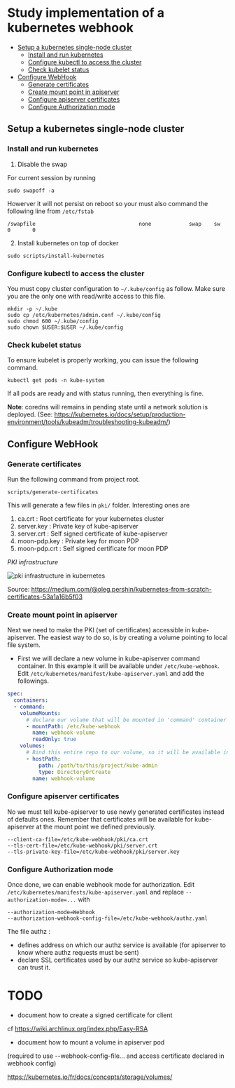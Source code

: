 # Study implementation of a kubernetes webhook

- [Setup a kubernetes single-node cluster](#setup-a-kubernetes-single-node-cluster)
  - [Install and run kubernetes](#install-and-run-kubernetes)
  - [Configure kubectl to access the cluster](#configure-kubectl-to-access-the-cluster)
  - [Check kubelet status](#check-kubelet-status)
- [Configure WebHook](#configure-webhook)
  - [Generate certificates](#generate-certificates)
  - [Create mount point in apiserver](#create-mount-point-in-apiserver)
  - [Configure apiserver certificates](#configure-apiserver-certificates)
  - [Configure Authorization mode](#configure-authorization-mode)

## Setup a kubernetes single-node cluster

### Install and run kubernetes

1. Disable the swap

For current session by running

```
sudo swapoff -a
```

Howerver it will not persist on reboot so your must also command the following line from `/etc/fstab`

```
/swapfile                                 none            swap    sw              0       0
```

2. Install kubernetes on top of docker

```
sudo scripts/install-kubernetes
```

### Configure kubectl to access the cluster

You must copy cluster configuration to `~/.kube/config` as follow.
Make sure you are the only one with read/write access to this file.

```
mkdir -p ~/.kube
sudo cp /etc/kubernetes/admin.conf ~/.kube/config
sudo chmod 600 ~/.kube/config
sudo chown $USER:$USER ~/.kube/config
```

### Check kubelet status

To ensure kubelet is properly working, you can issue the following command.

```
kubectl get pods -n kube-system
```

If all pods are ready and with status running, then everything is fine.

**Note**: coredns will remains in pending state until a network solution is deployed. (See: https://kubernetes.io/docs/setup/production-environment/tools/kubeadm/troubleshooting-kubeadm/)

## Configure WebHook

### Generate certificates

Run the following command from project root.
```
scripts/generate-certificates
```

This will generate a few files in `pki/` folder. Interesting ones are

1. ca.crt : Root certificate for your kubernetes cluster
2. server.key : Private key of kube-apiserver
3. server.crt : Self signed certificate of kube-apiserver
4. moon-pdp.key : Private key for moon PDP
5. moon-pdp.crt : Self signed certificate for moon PDP


*PKI infrastructure*

![pki infrastructure in kubernetes](https://miro.medium.com/max/776/1*IPCF2B5vs2cyrCsP-sPOvQ.jpeg)

Source: https://medium.com/@oleg.pershin/kubernetes-from-scratch-certificates-53a1a16b5f03

### Create mount point in apiserver

Next we need to make the PKI (set of certificates) accessible in kube-apiserver.
The easiest way to do so, is by creating a volume pointing to local file system.

* First we will declare a new volume in kube-apiserver command container. In this example it will be available under `/etc/kube-webhook`.
Edit `/etc/kubernetes/manifest/kube-apiserver.yaml` and add the followings.

```yaml
spec:
  containers:
  - command:
    volumeMounts:
      # declare our volume that will be mounted in 'command' container
      - mountPath: /etc/kube-webhook
        name: webhook-volume
        readOnly: true
    volumes:
      # Bind this entire repo to our volume, so it will be available in container under /etc/kube-webhook
      - hostPath:
          path: /path/to/this/project/kube-admin
          type: DirectoryOrCreate
        name: webhook-volume
```

### Configure apiserver certificates

No we must tell kube-apiserver to use newly generated certificates instead of defaults ones.
Remember that certificates will be available for kube-apiserver at the mount point we defined previously.

```
--client-ca-file=/etc/kube-webhook/pki/ca.crt
--tls-cert-file=/etc/kube-webhook/pki/server.crt
--tls-private-key-file=/etc/kube-webhook/pki/server.key
```

### Configure Authorization mode

Once done, we can enable webhook mode for authorization.
Edit `/etc/kubernetes/manifests/kube-apiserver.yaml` and replace `--authorization-mode=...` with

```
--authorization-mode=Webhook
--authorization-webhook-config-file=/etc/kube-webhook/authz.yaml
```

The file authz :

* defines address on which our authz service is available (for apiserver to know where authz requests must be sent)
* declare SSL certificates used by our authz service so kube-apiserver can trust it.

# TODO

* document how to create a signed certificate for client

cf https://wiki.archlinux.org/index.php/Easy-RSA

* document how to mount a volume in apiserver pod

(required to use --webhook-config-file... and access certificate declared in webhook config)

https://kubernetes.io/fr/docs/concepts/storage/volumes/
